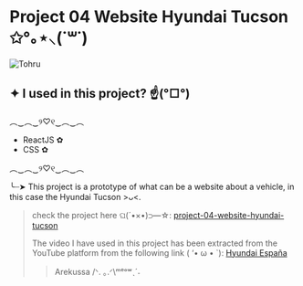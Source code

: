 # Project 04 Website Hyundai Tucson ✩°｡⋆⸜(˙꒳​˙)

![Tohru](https://1.bp.blogspot.com/-uxCfh1ijOBE/YMFKBDgJUqI/AAAAAAACLuo/9RDWZXkZIOojPZrIBpisjLnhvddp00WMACPcBGAsYHg/s1920/Kobayashi-san%2BChi%2Bno%2BMaid%2BDragon%2BS2%2BShorts%2B-%2BEpisode%2B10%2B-%2BTohru%2BAdjusts%2BGlasses%2BGlint.gif)

## ✦ I used in this project? ☝️(°□°) 
  ︵‿︵‿୨♡୧‿︵‿︵
 - ReactJS ✿
 - CSS ✿
 
︵‿︵‿୨♡୧‿︵‿︵
 
 ╰┈➤ This project is a prototype of what can be a website about a vehicle, in this case the Hyundai Tucson >ᴗ<.
 
>check the project here ଘ(´•×•)⊃━☆: [project-04-website-hyundai-tucson](https://project-04-website-hyundai-tucson.netlify.app/)
>
>The video I have used in this project has been extracted from the YouTube platform from the following link ( ‘• ω • `): [Hyundai España](https://youtu.be/iNg1HZHZd5c?si=z2ZlsfM_zn0ZOOzA)
>>Arekussa /ᐠ. ｡.ᐟ\ᵐᵉᵒʷˎˊ˗
